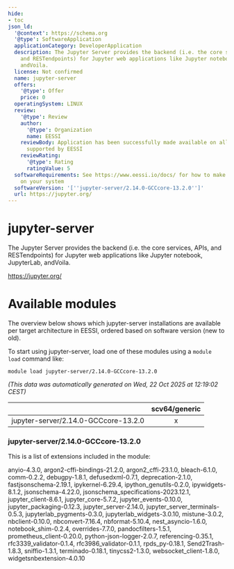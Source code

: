 ```yaml
---
hide:
- toc
json_ld:
  '@context': https://schema.org
  '@type': SoftwareApplication
  applicationCategory: DeveloperApplication
  description: The Jupyter Server provides the backend (i.e. the core services, APIs,
    and RESTendpoints) for Jupyter web applications like Jupyter notebook, JupyterLab,
    andVoila.
  license: Not confirmed
  name: jupyter-server
  offers:
    '@type': Offer
    price: 0
  operatingSystem: LINUX
  review:
    '@type': Review
    author:
      '@type': Organization
      name: EESSI
    reviewBody: Application has been successfully made available on all architectures
      supported by EESSI
    reviewRating:
      '@type': Rating
      ratingValue: 5
  softwareRequirements: See https://www.eessi.io/docs/ for how to make EESSI available
    on your system
  softwareVersion: '[''jupyter-server/2.14.0-GCCcore-13.2.0'']'
  url: https://jupyter.org/
---
```


jupyter-server
==============


The Jupyter Server provides the backend (i.e. the core services, APIs, and RESTendpoints) for Jupyter web applications like Jupyter notebook, JupyterLab, andVoila.

https://jupyter.org/
# Available modules


The overview below shows which jupyter-server installations are available per target architecture in EESSI, ordered based on software version (new to old).

To start using jupyter-server, load one of these modules using a `module load` command like:

```shell
module load jupyter-server/2.14.0-GCCcore-13.2.0
```

*(This data was automatically generated on Wed, 22 Oct 2025 at 12:19:02 CEST)*

| |scv64/generic|
| :---: | :---: |
|jupyter-server/2.14.0-GCCcore-13.2.0|x|


### jupyter-server/2.14.0-GCCcore-13.2.0

This is a list of extensions included in the module:

anyio-4.3.0, argon2-cffi-bindings-21.2.0, argon2_cffi-23.1.0, bleach-6.1.0, comm-0.2.2, debugpy-1.8.1, defusedxml-0.7.1, deprecation-2.1.0, fastjsonschema-2.19.1, ipykernel-6.29.4, ipython_genutils-0.2.0, ipywidgets-8.1.2, jsonschema-4.22.0, jsonschema_specifications-2023.12.1, jupyter_client-8.6.1, jupyter_core-5.7.2, jupyter_events-0.10.0, jupyter_packaging-0.12.3, jupyter_server-2.14.0, jupyter_server_terminals-0.5.3, jupyterlab_pygments-0.3.0, jupyterlab_widgets-3.0.10, mistune-3.0.2, nbclient-0.10.0, nbconvert-7.16.4, nbformat-5.10.4, nest_asyncio-1.6.0, notebook_shim-0.2.4, overrides-7.7.0, pandocfilters-1.5.1, prometheus_client-0.20.0, python-json-logger-2.0.7, referencing-0.35.1, rfc3339_validator-0.1.4, rfc3986_validator-0.1.1, rpds_py-0.18.1, Send2Trash-1.8.3, sniffio-1.3.1, terminado-0.18.1, tinycss2-1.3.0, websocket_client-1.8.0, widgetsnbextension-4.0.10